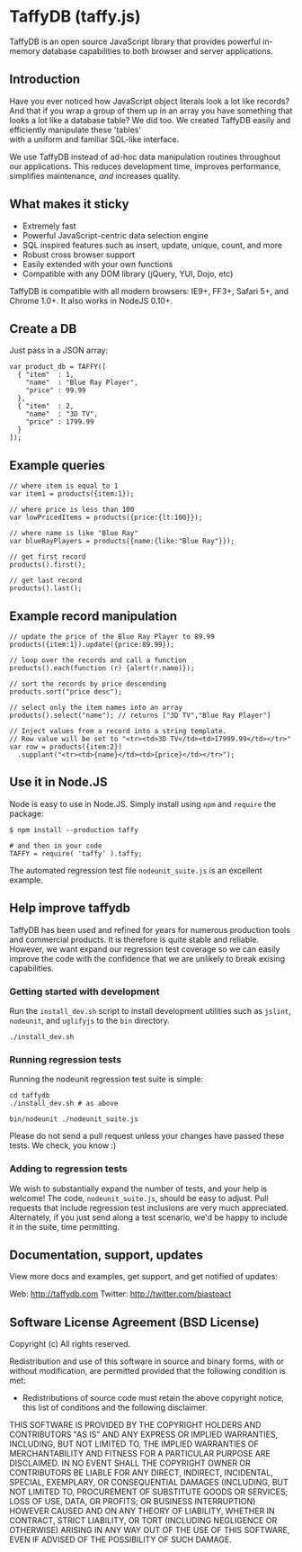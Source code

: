 # TaffyDB (taffy.js)

TaffyDB is an open source JavaScript library that provides powerful
in-memory database capabilities to both browser and server applications.

## Introduction

Have you ever noticed how JavaScript object literals look a lot like
records? And that if you wrap a group of them up in an array you have
something that looks a lot like a database table?  We did too. 
We created TaffyDB easily and efficiently manipulate these 'tables'  
with a uniform and familiar SQL-like interface.

We use TaffyDB instead of ad-hoc data manipulation routines throughout 
our applications. This reduces development time, improves performance,
simplifies maintenance, *and* increases quality.

## What makes it sticky

 - Extremely fast
 - Powerful JavaScript-centric data selection engine
 - SQL inspired features such as insert, update, unique, count, and more
 - Robust cross browser support 
 - Easily extended with your own functions
 - Compatible with any DOM library (jQuery, YUI, Dojo, etc)

TaffyDB is compatible with all modern browsers: IE9+, FF3+, Safari 5+, 
and Chrome 1.0+.  It also works in NodeJS 0.10+.

## Create a DB
Just pass in a JSON array:

    var product_db = TAFFY([
      { "item"  : 1,
        "name"  : "Blue Ray Player",
        "price" : 99.99
      },
      { "item"  : 2,
        "name"  : "3D TV",
        "price" : 1799.99
      }
    ]);

## Example queries

    // where item is equal to 1
    var item1 = products({item:1});

    // where price is less than 100
    var lowPricedItems = products({price:{lt:100}});

    // where name is like "Blue Ray"
    var blueRayPlayers = products({name:{like:"Blue Ray"}});

    // get first record
    products().first();

    // get last record
    products().last();

## Example record manipulation

    // update the price of the Blue Ray Player to 89.99
    products({item:1}).update({price:89.99});

    // loop over the records and call a function
    products().each(function (r) {alert(r.name)});

    // sort the records by price descending
    products.sort("price desc");

    // select only the item names into an array
    products().select("name"); // returns ["3D TV","Blue Ray Player"]

    // Inject values from a record into a string template.
    // Row value will be set to "<tr><td>3D TV</td><td>17999.99</td></tr>"
    var row = products({item:2})
      .supplant("<tr><td>{name}</td><td>{price}</td></tr>");

## Use it in Node.JS
Node is easy to use in Node.JS.  Simply install using `npm` and `require` the
package:

    $ npm install --production taffy
    
    # and then in your code
    TAFFY = require( 'taffy' ).taffy;

The automated regression test file `nodeunit_suite.js` is an excellent
example.

## Help improve taffydb

TaffyDB has been used and refined for years for numerous production tools and
commercial products.  It is therefore is quite stable and reliable.  However,
we want expand our regression test coverage so we can easily improve the code
with the confidence that we are unlikely to break exising capabilities.

### Getting started with development

Run the `install_dev.sh` script to install development utilities such as `jslint`,
`nodeunit`, and `uglifyjs` to the `bin` directory.

    ./install_dev.sh


### Running regression tests
Running the nodeunit regression test suite is simple:

    cd taffydb
    ./install_dev.sh # as above

    bin/nodeunit ./nodeunit_suite.js

Please do not send a pull request unless your changes have passed these
tests.  We check, you know :)

### Adding to regression tests
We wish to substantially expand the number of tests, and your
help is welcome!  The code, `nodeunit_suite.js`, should be easy to adjust.
Pull requests that include regression test inclusions are very much
appreciated.  Alternately, if you just send along a test scenario, we'd be
happy to include it in the suite, time permitting.

## Documentation, support, updates
View more docs and examples, get support, and get notified of updates:

Web: http://taffydb.com
Twitter: http://twitter.com/biastoact 

## Software License Agreement (BSD License)
Copyright (c)
All rights reserved.


Redistribution and use of this software in source and binary forms, with or without modification, are permitted provided that the following condition is met:

* Redistributions of source code must retain the above copyright notice, this list of conditions and the following disclaimer.

THIS SOFTWARE IS PROVIDED BY THE COPYRIGHT HOLDERS AND CONTRIBUTORS "AS IS" AND ANY EXPRESS OR IMPLIED WARRANTIES, INCLUDING, BUT NOT LIMITED TO, THE IMPLIED WARRANTIES OF MERCHANTABILITY AND FITNESS FOR A PARTICULAR PURPOSE ARE DISCLAIMED. IN NO EVENT SHALL THE COPYRIGHT OWNER OR CONTRIBUTORS BE LIABLE FOR ANY DIRECT, INDIRECT, INCIDENTAL, SPECIAL, EXEMPLARY, OR CONSEQUENTIAL DAMAGES (INCLUDING, BUT NOT
LIMITED TO, PROCUREMENT OF SUBSTITUTE GOODS OR SERVICES; LOSS OF USE, DATA, OR PROFITS; OR BUSINESS INTERRUPTION) HOWEVER CAUSED AND ON ANY THEORY OF LIABILITY, WHETHER IN CONTRACT, STRICT LIABILITY, OR TORT (INCLUDING NEGLIGENCE OR OTHERWISE) ARISING IN ANY WAY OUT OF THE USE OF THIS SOFTWARE, EVEN IF ADVISED OF THE POSSIBILITY OF SUCH DAMAGE.
